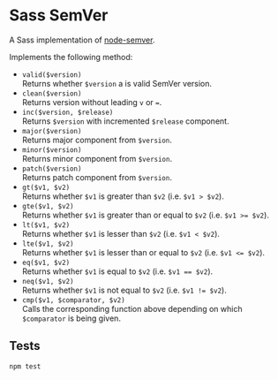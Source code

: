 # Sass SemVer

A Sass implementation of [node-semver](https://github.com/npm/node-semver).

Implements the following method:

* `valid($version)`  
  Returns whether `$version` a is valid SemVer version.
* `clean($version)`  
  Returns version without leading `v` or `=`.
* `inc($version, $release)`  
  Returns `$version` with incremented `$release` component.
* `major($version)`  
  Returns major component from `$version`.
* `minor($version)`  
  Returns minor component from `$version`.
* `patch($version)`  
  Returns patch component from `$version`.
* `gt($v1, $v2)`  
  Returns whether `$v1` is greater than `$v2` (i.e. `$v1 > $v2`).
* `gte($v1, $v2)`  
  Returns whether `$v1` is greater than or equal to `$v2` (i.e. `$v1 >= $v2`).
* `lt($v1, $v2)`  
  Returns whether `$v1` is lesser than `$v2` (i.e. `$v1 < $v2`).
* `lte($v1, $v2)`  
  Returns whether `$v1` is lesser than or equal to `$v2` (i.e. `$v1 <= $v2`).
* `eq($v1, $v2)`  
  Returns whether `$v1` is equal to `$v2` (i.e. `$v1 == $v2`).
* `neq($v1, $v2)`  
  Returns whether `$v1` is not equal to `$v2` (i.e. `$v1 != $v2`).
* `cmp($v1, $comparator, $v2)`  
  Calls the corresponding function above depending on which `$comparator` is being given.

## Tests

```sh
npm test
```

